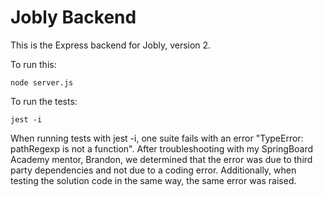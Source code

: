 # Jobly Backend

This is the Express backend for Jobly, version 2.

To run this:

    node server.js
    
To run the tests:

    jest -i
When running tests with jest -i, one suite fails with an error "TypeError: pathRegexp is not a function". After troubleshooting with my SpringBoard Academy mentor, Brandon, we determined that the error was due to third party dependencies and not due to a coding error. Additionally, when testing the solution code in the same way, the same error was raised.

